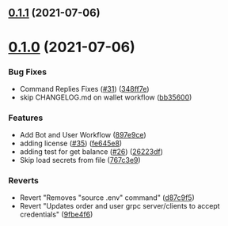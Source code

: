 ## [0.1.1](https://github.com/aufacicenta/rapydbot/compare/user-0.1.0...user-0.1.1) (2021-07-06)



# [0.1.0](https://github.com/aufacicenta/rapydbot/compare/9fbe4f60a3bc5446fc81af2fb3837893f0bb1262...user-0.1.0) (2021-07-06)


### Bug Fixes

* Command Replies Fixes ([#31](https://github.com/aufacicenta/rapydbot/issues/31)) ([348ff7e](https://github.com/aufacicenta/rapydbot/commit/348ff7e712f2a245ad45d88307d8f57c3e4b5eb1))
* skip CHANGELOG.md on wallet workflow ([bb35600](https://github.com/aufacicenta/rapydbot/commit/bb35600f7af808f0512356db47445ede3ddf1e35))


### Features

* Add Bot and User Workflow ([897e9ce](https://github.com/aufacicenta/rapydbot/commit/897e9cef2b7a37b9fcab86b2237a39ea04aabcd8))
* adding license ([#35](https://github.com/aufacicenta/rapydbot/issues/35)) ([fe645e8](https://github.com/aufacicenta/rapydbot/commit/fe645e8c28da6af779d6639088c270780cd825a8))
* adding test for get balance ([#26](https://github.com/aufacicenta/rapydbot/issues/26)) ([26223df](https://github.com/aufacicenta/rapydbot/commit/26223df2c02c69ac74e516e6ecf4257337a71dd7))
* Skip load secrets from file ([767c3e9](https://github.com/aufacicenta/rapydbot/commit/767c3e9d0f9bbe4b8474d40a6ac1df6a30ca56bd))


### Reverts

* Revert "Removes "source .env" command" ([d87c9f5](https://github.com/aufacicenta/rapydbot/commit/d87c9f59b84d14b49e7ad881b4a1110a6a91beaa))
* Revert "Updates order and user grpc server/clients to accept credentials" ([9fbe4f6](https://github.com/aufacicenta/rapydbot/commit/9fbe4f60a3bc5446fc81af2fb3837893f0bb1262))



